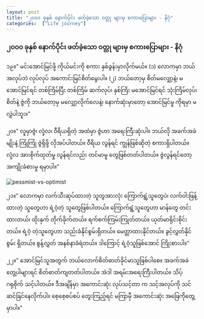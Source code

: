 ```yaml
---
layout: post
title: "၂၀၀၀ ခုနှစ် နောက်ပိုင်း ဖတ်ခဲ့သော ဝတ္တု များမှ စကားပြောများ - နိဂုံ"
categories:  ["Life journey"]
---
```


### ၂၀၀၀ ခုနှစ် နောက်ပိုင်း ဖတ်ခဲ့သော ဝတ္တု များမှ စကားပြောများ - နိဂုံ

၁၉။"  မင်းအောင်မြင်ဖို့ ကိုယ်မင်းကို စကား နှစ်ခွန်းမှာလိုက်မယ်။ (၁) လောကမှာ ဘယ်အလုပ်ဘဲ လုပ်လုပ် အကောင်းမြင်စိတ်မွေးပါ။ (၂) ဘယ်တော့မှ စိတ်မလျှော့နဲ့၊ မအောင်မြင်ရင် တစ်ကြိမ်ပြီး တစ်ကြိမ် ဆက်လုပ်၊ နှစ်ကြိး မအောင်မြင်ရင် သုံးကြိမ်လုပ်၊ စိတ်နဲ့ ဇွဲကို ဘယ်တော့မှ မလျှော့လိုက်လေနဲ့၊ နောက်ဆုံးမှာတော့ အောင်မြင်မှု ကိုရမှာ မလွှဲပါဘူး။"


၂၀။" လူမှာဇွဲ၊ လုံ့လ၊ ဝီရိယရှိတဲ့ အထဲမှာ ဇွဲဟာ အရေးကြီးဆုံးပါ။ ဘယ်လို အခက်အခဲမျိုးနဲ့ ကြုံကြုံ ဇွဲရှိဖို့ လိုအပ်ပါတယ်။ ဝီရိယ လွန်ရင် ကျွန်ဖြစ်ဆိုတဲ့ စကားရှိပါတယ်။ လုံ့လ  အားစိုက်ထုတ်မှု လွန်ရင်လည်း တင်မာမူ တွေဖြစ်တတ်ပါတယ်။ ဇွဲလွန်ရင်တော့ အကျိုးခံစားမှု ရမှာပါ။"

<!-- more -->
<img src="http://drive.google.com/uc?export=view&id=1QNK6r-jZSuAm5jdOkcuW0EP3smeqiMFb" alt="pessmist-vs-optimist">


၂၁။" လောကမှာ လက်သီးဆုပ်ထားတဲ့ သူတွအားလုံး ကြောက်ရွံ့သူတွေပဲ၊ လက်ဝါးဖြန့်ထားတဲ့ သူတွေဟာ ရဲ့ဝံ့တဲ့ သူတွေဖြစ်ပါတယ်။ ကြောက်ရွံ့သူတွေဟာ မာန်တွေ တင်းထားတယ်၊ ထိုးနှက် တိုက်ခိုက်တယ်။ ရက်စက်ကြမ်းကြုတ်တယ်။ ယုတ်မာရိုင်းစိုင်းတယ်။ ရဲ့ဝံ့ တဲ့သူတွေဟာ သည်းခံနိုင်စွမ်းရှိတယ်။ မေတ္တာထားနိုင်တယ်။ ခွင့်လွှတ်နိုင်စွမ်း ရှိတယ်။ စွန့်လွှတ် အနစ်နာခံရဲတယ်။ ဒါကြောင့် ရဲ့ဝံ့သူဖြစ်အောင် ကြိုးစားပါ။"

၂၂။" အောင်မြင်သူအတွက် ဘယ်လောက်စိတ်ဓာတ်ခိုင်မာသူဖြစ်ပါစေ။ အခက်အခဲ တွေ့ပါများရင် စိတ်ဓာတ်ကျတတ်ပါတယ်။ အဲဒါ အရမ်းအရေးကြီးပါတယ်။ သိပ့် ဂရုစိုက် သင့်ပါတယ်။ ဒီအချိန်မှာ အကောင်းဆုံး လုပ်သင့်တာ က သင့်အလုပ်ကို သင်ဆင်ခြင်နေလိုက်ပါ။ စေ့စေ့စပ်စပ် တွေးကြည့်ရင် မကြာမှီ အကောင်းဆုံး အဖြေကိုတွေ့မှာပါ။"
